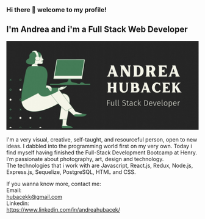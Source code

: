 ### Hi there 👋 welcome to my profile!

## I'm Andrea and i'm a Full Stack Web Developer


![img](/images/andreahubacek.jpeg)

I'm a very visual, creative, self-taught, and resourceful person, open to new ideas.
I dabbled into the programming world first on my very own. Today i find myself having finished the Full-Stack Development Bootcamp at Henry.
I’m passionate about photography, art, design and technology.
<br>
The technologies that i work with are Javascript, React.js, Redux, Node.js, Express.js, Sequelize, PostgreSQL, HTML and CSS.


If you wanna know more, contact me:
<br>
Email:
<br>
hubacekk@gmail.com
<br>
Linkedin:
<br>
https://www.linkedin.com/in/andreahubacek/
